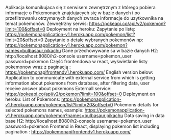 Aplikacja komunikujaca się z serwisem zewnętrznym z którego pobiera informacje o Pokemonach znajdujacych się w bazie danych i po przefiltrowaniu otrzymanych danych zwraca informacje do uzytkownika na temat pokemonów. 
Zewnętrzny serwis: https://pokeapi.co/api/v2/pokemon?limit=100&offset=0 
Deployment na heroku:
Zapytanie po listę: https://pokemonapplication-v1.herokuapp.com/pokemon/list?limit=20&offset=0 
Zapytanie o detale wybranych pokemonów np: https://pokemonapplication-v1.herokuapp.com/pokemon?names=bulbasaur,pikachu
Dane przechowywane sa w bazie danych H2: http://localhost:8080/h2-console username=pokemon_user password=pokemon 
Część frontendowa w react, wyświetlanie listy pokemonow wraz z paginacją : https://pokemonapifrontendv1.herokuapp.com/
English version below:
Application to communicate with external service from which is getting information about pokemons from database, after filtering data, user receive answer about pokemons Externall service: https://pokeapi.co/api/v2/pokemon?limit=100&offset=0 
Deployment on heroku: 
List of Pokemons: https://pokemonapplication-v1.herokuapp.com/pokemon/list?limit=20&offset=0 
Pokemons details for selected pokemons names, example: https://pokemonapplication-v1.herokuapp.com/pokemon?names=bulbasaur,pikachu 
Data saving in data base H2: http://localhost:8080/h2-console username=pokemon_user password=pokemon 
Frontend in React, displaying pokemon list including pagination : https://pokemonapifrontendv1.herokuapp.com/



